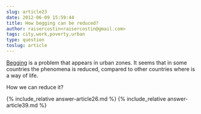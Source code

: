 ```yaml
---
slug: article23
date: 2012-06-09 15:59:44
title: How begging can be reduced?
author: raisercostin<raisercostin@gmail.com>
tags: city,work,poverty,urban
type: question
toslug: article
---
```

<p><a href="http://en.wikipedia.org/wiki/Begging">Begging</a> is a problem that appears in urban zones.
It seems that in some countries the phenomena is reduced, compared to other countries where is a way of life. </p>
<p>How we can reduce it?</p>
{% include_relative answer-article26.md %}
{% include_relative answer-article39.md %}
